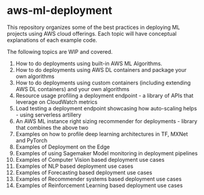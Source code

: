 # aws-ml-deployment

This repository organizes some of the best practices in deploying ML projects using AWS cloud offerings.
Each topic will have conceptual explanations of each example code.

The following topics are WIP and covered.

1. How to do deployments using built-in AWS ML Algorithms.
2. How to do deployments using AWS DL containers and package your own algorithms
3. How to do deployments using custom containers (including extending AWS DL containers) and your own algorithms
4. Resource usage profiling a deployment endpoint - a library of APIs that leverage on CloudWatch metrics
5. Load testing a deployment endpoint showcasing how auto-scaling helps - using serverless artillery
6. An AWS ML instance right sizing recommender for deployments - library that combines the above two
7. Examples on how to profile deep learning architectures in TF, MXNet and PyTorch
8. Examples of Deployment on the Edge
9. Examples of using Sagemaker Model monitoring in deployment pipelines
10. Examples of Computer Vision based deployment use cases
11. Examples of NLP based deployment use cases
12. Examples of Forecasting based deployment use cases
13. Examples of Recommender systems based deployment use cases
14. Examples of Reinforcement Learning based deployment use cases

